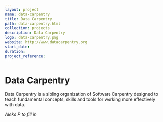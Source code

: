 ```yaml
---
layout: project
name: data-carpentry
title: Data Carpentry
path: data-carpentry.html
collection: projects
description: Data Carpentry
logo: data-carpentry.png
website: http://www.datacarpentry.org
start_date:
duration:
project_reference:
---
```


# Data Carpentry

Data Carpentry is a sibling organization of Software Carpentry
designed to teach fundamental concepts, skills and tools for working
more effectively with data.

_Aleks P to fill in_